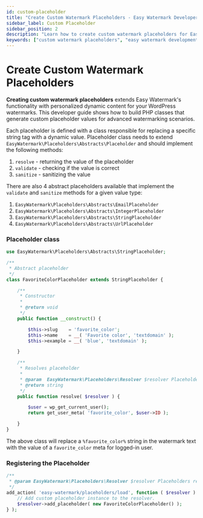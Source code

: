 ```yaml
---
id: custom-placeholder
title: "Create Custom Watermark Placeholders - Easy Watermark Developer Guide"
sidebar_label: Custom Placeholder
sidebar_position: 2
description: "Learn how to create custom watermark placeholders for Easy Watermark plugin. PHP development guide with code examples for dynamic text watermarks."
keywords: ["custom watermark placeholders", "easy watermark development", "php watermark placeholders", "wordpress watermark coding", "custom placeholder class", "watermark plugin development", "placeholder resolver", "dynamic watermark php"]
---
```


# Create Custom Watermark Placeholders

**Creating custom watermark placeholders** extends Easy Watermark's functionality with personalized dynamic content for your WordPress watermarks. This developer guide shows how to build PHP classes that generate custom placeholder values for advanced watermarking scenarios.

Each placeholder is defined with a class responsible for replacing a specific string tag with a dynamic value. Placeholder class needs to extend `EasyWatermark\Placeholders\Abstracts\Placeholder` and should implement the following methods:

1. `resolve` - returning the value of the placeholder
2. `validate` - checking if the value is correct
3. `sanitize` - sanitizing the value

There are also 4 abstract placeholders available that implement the `validate` and `sanitize` methods for a given value type:

1. `EasyWatermark\Placeholders\Abstracts\EmailPlaceholder`
2. `EasyWatermark\Placeholders\Abstracts\IntegerPlaceholder`
3. `EasyWatermark\Placeholders\Abstracts\StringPlaceholder`
4. `EasyWatermark\Placeholders\Abstracts\UrlPlaceholder`

### Placeholder class

```php
use EasyWatermark\Placeholders\Abstracts\StringPlaceholder;

/**
 * Abstract placeholder
 */
class FavoriteColorPlaceholder extends StringPlaceholder {

	/**
	 * Constructor
	 *
	 * @return void
	 */
	public function __construct() {

		$this->slug    = 'favorite_color';
		$this->name    = __( 'Favorite color', 'textdomain' );
		$this->example = __( 'blue', 'textdomain' );

	}

	/**
	 * Resolves placeholder
	 *
	 * @param  EasyWatermark\Placeholders\Resolver $resolver Placeholders resolver instance.
	 * @return string
	 */
	public function resolve( $resolver ) {

		$user = wp_get_current_user();
		return get_user_meta( 'favorite_color', $user->ID );

	}
}

```

The above class will replace a `%favorite_color%` string in the watermark text with the value of a `favorite_color` meta for logged-in user.

### Registering the Placeholder

```php
/**
 * @param EasyWatermark\Placeholders\Resolver $resolver Placeholders resolver instance.
 */
add_action( 'easy-watermark/placeholders/load', function ( $resolver ) {
    // Add custom placeholder instance to the resolver.
    $resolver->add_placeholder( new FavoriteColorPlaceholder() );
} );
```